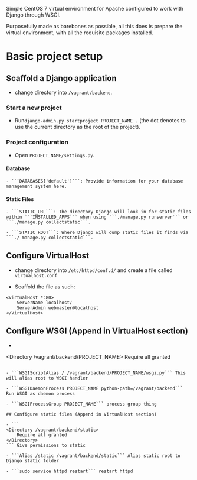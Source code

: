 Simple CentOS 7 virtual environment for Apache configured to work with Django through WSGI.

Purposefully made as barebones as possible, all this does is prepare the virtual environment, with all the requisite packages installed.

# Basic project setup

## Scaffold a Django application

- change directory into ```/vagrant/backend```.

### Start a new project

- Run```django-admin.py startproject PROJECT_NAME .``` (the dot denotes to use the current directory as the root of the project).

### Project configuration

- Open ```PROJECT_NAME/settings.py```.

#### Database ####

    - ```DATABASES['default']```: Provide information for your database management system here.

#### Static Files ####

    - ```STATIC_URL```: The directory Django will look in for static files within ```INSTALLED_APPS``` when using ```./manage.py runserver``` or ```./manage.py collectstatic```.

    - ```STATIC_ROOT```: Where Django will dump static files it finds via ```./ manage.py collectstatic```.

## Configure VirtualHost

- change directory into ```/etc/httpd/conf.d/``` and create a file called ```virtualhost.conf```

- Scaffold the file as such:
```
<VirtualHost *:80>
    ServerName localhost/
    ServerAdmin webmaster@localhost
</VirtualHost>
```

## Configure WSGI (Append in VirtualHost section)

- ```
<Directory /vagrant/backend/PROJECT_NAME>
    <Files wsgi.py>
        Require all granted
    </Files>
</Directory>
``` This will give permissions for wsgi.py

- ```WSGIScriptAlias / /vagrant/backend/PROJECT_NAME/wsgi.py``` This will alias root to WSGI handler

- ```WSGIDaemonProcess PROJECT_NAME python-path=/vagrant/backend``` Run WSGI as daemon process

- ```WSGIProcessGroup PROJECT_NAME``` process group thing

## Configure static files (Append in VirtualHost section)

- ```
<Directory /vagrant/backend/static>
    Require all granted
</Directory>
``` Give permissions to static

- ```Alias /static /vagrant/backend/static``` Alias static root to Django static folder

- ```sudo service httpd restart``` restart httpd
